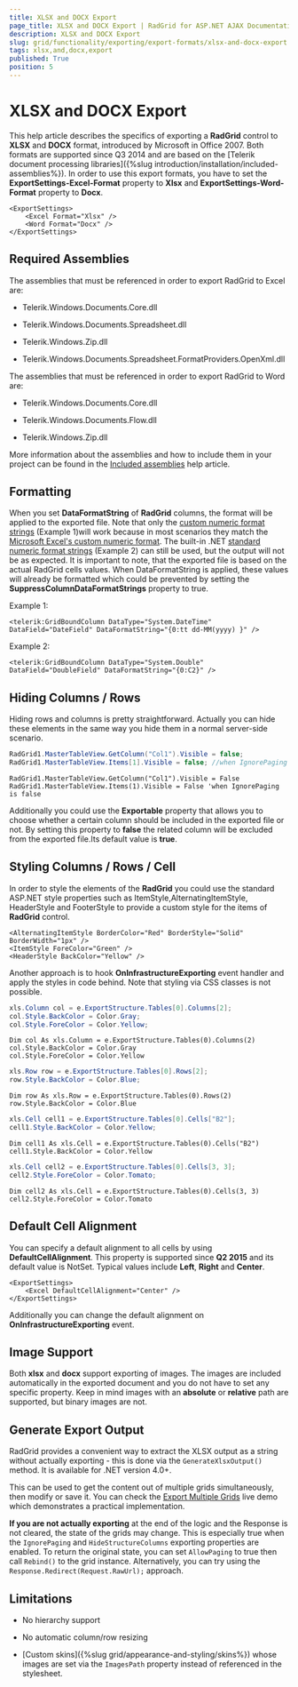 ```yaml
---
title: XLSX and DOCX Export
page_title: XLSX and DOCX Export | RadGrid for ASP.NET AJAX Documentation
description: XLSX and DOCX Export
slug: grid/functionality/exporting/export-formats/xlsx-and-docx-export
tags: xlsx,and,docx,export
published: True
position: 5
---
```


# XLSX and DOCX Export



This help article describes the specifics of exporting a **RadGrid** control to **XLSX** and **DOCX** format, introduced by Microsoft in Office 2007. Both formats are supported since Q3 2014 and are based on the [Telerik document processing libraries]({%slug introduction/installation/included-assemblies%}). In order to use this export formats, you have to set the **ExportSettings-Excel-Format** property to **Xlsx** and **ExportSettings-Word-Format** property to **Docx**.

````ASP.NET
<ExportSettings>
    <Excel Format="Xlsx" />
    <Word Format="Docx" />
</ExportSettings>
````



## Required Assemblies

The assemblies that must be referenced in order to export RadGrid to Excel are:

* Telerik.Windows.Documents.Core.dll

* Telerik.Windows.Documents.Spreadsheet.dll

* Telerik.Windows.Zip.dll

* Telerik.Windows.Documents.Spreadsheet.FormatProviders.OpenXml.dll

The assemblies that must be referenced in order to export RadGrid to Word are:

* Telerik.Windows.Documents.Core.dll

* Telerik.Windows.Documents.Flow.dll

* Telerik.Windows.Zip.dll

More information about the assemblies and how to include them in your project can be found in the [Included assemblies](http://www.telerik.com/help/aspnet-ajax/introduction-included-assemblies.html) help article.

## Formatting

When you set **DataFormatString** of **RadGrid** columns, the format will be applied to the exported file. Note that only the [custom numeric format strings](http://msdn.microsoft.com/en-us/library/0c899ak8%28v=vs.71%29.aspx) (Example 1)will work because in most scenarios they match the [Microsoft Excel's custom numeric format](http://office.microsoft.com/en-gb/excel-help/create-a-custom-number-format-HP010342372.aspx). The built-in .NET [standard numeric format strings](http://msdn.microsoft.com/en-us/library/dwhawy9k%28v=vs.71%29.aspx) (Example 2) can still be used, but the output will not be as expected. It is important to note, that the exported file is based on the actual RadGrid cells values. When DataFormatString is applied, these values will already be formatted which could be prevented by setting the **SuppressColumnDataFormatStrings** property to true.

Example 1:

````ASP.NET
<telerik:GridBoundColumn DataType="System.DateTime" DataField="DateField" DataFormatString="{0:tt dd-MM(yyyy) }" />
````



Example 2:

````ASP.NET
<telerik:GridBoundColumn DataType="System.Double" DataField="DoubleField" DataFormatString="{0:C2}" />
````



## Hiding Columns / Rows

Hiding rows and columns is pretty straightforward. Actually you can hide these elements in the same way you hide them in a normal server-side scenario.



````C#
RadGrid1.MasterTableView.GetColumn("Col1").Visible = false;
RadGrid1.MasterTableView.Items[1].Visible = false; //when IgnorePaging is false
````
````VB
RadGrid1.MasterTableView.GetColumn("Col1").Visible = False
RadGrid1.MasterTableView.Items(1).Visible = False 'when IgnorePaging is false
````


Additionally you could use the **Exportable** property that allows you to choose whether a certain column should be included in the exported file or not. By setting this property to **false** the related column will be excluded from the exported file.Its default value is **true**.

## Styling Columns / Rows / Cell

In order to style the elements of the **RadGrid** you could use the standard ASP.NET style properties such as ItemStyle,AlternatingItemStyle, HeaderStyle and FooterStyle to provide a custom style for the items of **RadGrid** control.

````ASP.NET
<AlternatingItemStyle BorderColor="Red" BorderStyle="Solid" BorderWidth="1px" />
<ItemStyle ForeColor="Green" />
<HeaderStyle BackColor="Yellow" />
````



Another approach is to hook **OnInfrastructureExporting** event handler and apply the styles in code behind. Note that styling via CSS classes is not possible.



````C#
xls.Column col = e.ExportStructure.Tables[0].Columns[2];
col.Style.BackColor = Color.Gray;
col.Style.ForeColor = Color.Yellow;
````
````VB
Dim col As xls.Column = e.ExportStructure.Tables(0).Columns(2)
col.Style.BackColor = Color.Gray
col.Style.ForeColor = Color.Yellow
````




````C#
xls.Row row = e.ExportStructure.Tables[0].Rows[2];
row.Style.BackColor = Color.Blue;
````
````VB
Dim row As xls.Row = e.ExportStructure.Tables(0).Rows(2)
row.Style.BackColor = Color.Blue
````




````C#
xls.Cell cell1 = e.ExportStructure.Tables[0].Cells["B2"];
cell1.Style.BackColor = Color.Yellow;
````
````VB
Dim cell1 As xls.Cell = e.ExportStructure.Tables(0).Cells("B2")
cell1.Style.BackColor = Color.Yellow
````




````C#
xls.Cell cell2 = e.ExportStructure.Tables[0].Cells[3, 3];
cell2.Style.ForeColor = Color.Tomato;
````
````VB
Dim cell2 As xls.Cell = e.ExportStructure.Tables(0).Cells(3, 3)
cell2.Style.ForeColor = Color.Tomato
````

## Default Cell Alignment

You can specify a default alignment to all cells by using **DefaultCellAlignment**. This property is supported since **Q2 2015** and its default value is NotSet. Typical values include **Left**, **Right** and **Center**.

````ASP.NET    
<ExportSettings>
    <Excel DefaultCellAlignment="Center" />
</ExportSettings>
````

Additionally you can change the default alignment on **OnInfrastructureExporting** event.

## Image Support

Both **xlsx** and **docx** support exporting of images. The images are included automatically in the exported document and you do not have to set any specific property. Keep in mind images with an **absolute** or **relative** path are supported, but binary images are not.

## Generate Export Output

RadGrid provides a convenient way to extract the XLSX output as a string without actually exporting - this is done via the `GenerateXlsxOutput()` method. It is available for .NET version 4.0+.

This can be used to get the content out of multiple grids simultaneously, then modify or save it. You can check the [Export Multiple Grids](https://demos.telerik.com/aspnet-ajax/grid/examples/functionality/exporting/excel-export-multiple-grids/defaultcs.aspx?product=grid) live demo which demonstrates a practical implementation.

**If you are not actually exporting** at the end of the logic and the Response is not cleared, the state of the grids may change. This is especially true when the `IgnorePaging` and `HideStructureColumns` exporting properties are enabled. To return the original state, you can set `AllowPaging` to true then call `Rebind()` to the grid instance. Alternatively, you can try using the `Response.Redirect(Request.RawUrl);` approach.

## Limitations

* No hierarchy support

* No automatic column/row resizing

* [Custom skins]({%slug grid/appearance-and-styling/skins%}) whose images are set via the `ImagesPath` property instead of referenced in the stylesheet.
